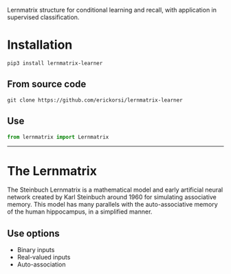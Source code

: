 Lernmatrix structure for conditional learning and recall, with application in supervised classification.

# Installation

```
pip3 install lernmatrix-learner
```

## From source code

```
git clone https://github.com/erickorsi/lernmatrix-learner
```

## Use

```python
from lernmatrix import Lernmatrix
```

---
# The Lernmatrix

The Steinbuch Lernmatrix is a mathematical model and early artificial neural network created by Karl Steinbuch around 1960 for simulating associative memory. This model has many parallels with the auto-associative memory of the human hippocampus, in a simplified manner.

## Use options

* Binary inputs
* Real-valued inputs
* Auto-association